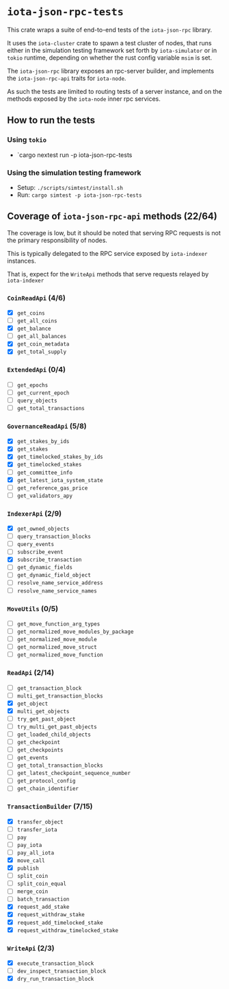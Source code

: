 # `iota-json-rpc-tests`

This crate wraps a suite of end-to-end tests of the `iota-json-rpc` library.

It uses the `iota-cluster` crate to spawn a test cluster of nodes, that runs either in the simulation testing framework set forth by `iota-simulator` or in `tokio` runtime, depending on whether the rust config variable `msim` is set.

The `iota-json-rpc` library exposes an rpc-server builder, and implements the
`iota-json-rpc-api` traits for `iota-node`.

As such the tests are limited to routing tests of a server instance, and on the
methods exposed by the `iota-node` inner rpc services.

## How to run the tests

### Using `tokio`

- `cargo nextest run -p iota-json-rpc-tests

### Using the simulation testing framework

- Setup: `./scripts/simtest/install.sh`
- Run: `cargo simtest -p iota-json-rpc-tests`

## Coverage of `iota-json-rpc-api` methods (22/64)

The coverage is low, but it should be noted that serving RPC requests is not the
primary responsibility of nodes.

This is typically delegated to the RPC service exposed by `iota-indexer`
instances.

That is, expect for the `WriteApi` methods that serve requests relayed by `iota-indexer`

### `CoinReadApi` (4/6)

- [x] `get_coins`
- [ ] `get_all_coins`
- [x] `get_balance`
- [ ] `get_all_balances`
- [x] `get_coin_metadata`
- [x] `get_total_supply`

### `ExtendedApi` (0/4)

- [ ] `get_epochs`
- [ ] `get_current_epoch`
- [ ] `query_objects`
- [ ] `get_total_transactions`

### `GovernanceReadApi` (5/8)

- [x] `get_stakes_by_ids`
- [x] `get_stakes`
- [x] `get_timelocked_stakes_by_ids`
- [x] `get_timelocked_stakes`
- [ ] `get_committee_info`
- [x] `get_latest_iota_system_state`
- [ ] `get_reference_gas_price`
- [ ] `get_validators_apy`

### `IndexerApi` (2/9)

- [x] `get_owned_objects`
- [ ] `query_transaction_blocks`
- [ ] `query_events`
- [ ] `subscribe_event`
- [x] `subscribe_transaction`
- [ ] `get_dynamic_fields`
- [ ] `get_dynamic_field_object`
- [ ] `resolve_name_service_address`
- [ ] `resolve_name_service_names`

### `MoveUtils` (0/5)

- [ ] `get_move_function_arg_types`
- [ ] `get_normalized_move_modules_by_package`
- [ ] `get_normalized_move_module`
- [ ] `get_normalized_move_struct`
- [ ] `get_normalized_move_function`

### `ReadApi` (2/14)

- [ ] `get_transaction_block`
- [ ] `multi_get_transaction_blocks`
- [x] `get_object`
- [x] `multi_get_objects`
- [ ] `try_get_past_object`
- [ ] `try_multi_get_past_objects`
- [ ] `get_loaded_child_objects`
- [ ] `get_checkpoint`
- [ ] `get_checkpoints`
- [ ] `get_events`
- [ ] `get_total_transaction_blocks`
- [ ] `get_latest_checkpoint_sequence_number`
- [ ] `get_protocol_config`
- [ ] `get_chain_identifier`

### `TransactionBuilder` (7/15)

- [x] `transfer_object`
- [ ] `transfer_iota`
- [ ] `pay`
- [ ] `pay_iota`
- [ ] `pay_all_iota`
- [x] `move_call`
- [x] `publish`
- [ ] `split_coin`
- [ ] `split_coin_equal`
- [ ] `merge_coin`
- [ ] `batch_transaction`
- [x] `request_add_stake`
- [x] `request_withdraw_stake`
- [x] `request_add_timelocked_stake`
- [x] `request_withdraw_timelocked_stake`

### `WriteApi` (2/3)

- [x] `execute_transaction_block`
- [ ] `dev_inspect_transaction_block`
- [x] `dry_run_transaction_block`
